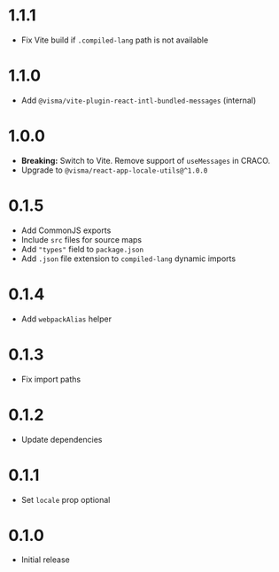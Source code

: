 # 1.1.1

- Fix Vite build if `.compiled-lang` path is not available

# 1.1.0

- Add `@visma/vite-plugin-react-intl-bundled-messages` (internal)

# 1.0.0

- **Breaking:** Switch to Vite. Remove support of `useMessages` in CRACO.
- Upgrade to `@visma/react-app-locale-utils@^1.0.0`

# 0.1.5

- Add CommonJS exports
- Include `src` files for source maps
- Add `"types"` field to `package.json`
- Add `.json` file extension to `compiled-lang` dynamic imports

# 0.1.4

- Add `webpackAlias` helper

# 0.1.3

- Fix import paths

# 0.1.2

- Update dependencies

# 0.1.1

- Set `locale` prop optional

# 0.1.0

- Initial release
